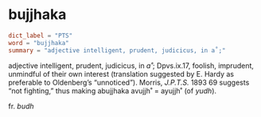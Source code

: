 # bujjhaka

``` toml
dict_label = "PTS"
word = "bujjhaka"
summary = "adjective intelligent, prudent, judicicus, in a˚;"
```

adjective intelligent, prudent, judicicus, in *a˚*; Dpvs.ix.17, foolish, imprudent, unmindful of their own interest (translation suggested by E. Hardy as preferable to Oldenberg’s “unnoticed”). Morris, *J.P.T.S.* 1893 69 suggests “not fighting,” thus making abujjhaka avujjh˚ = ayujjh˚ (of *yudh*).

fr. *budh*


